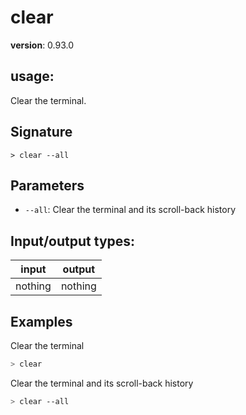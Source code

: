 # clear

**version**: 0.93.0

## **usage**:

Clear the terminal.

## Signature

`> clear --all`

## Parameters

- `--all`: Clear the terminal and its scroll-back history

## Input/output types:

| input   | output  |
| ------- | ------- |
| nothing | nothing |

## Examples

Clear the terminal

```bash
> clear
```

Clear the terminal and its scroll-back history

```bash
> clear --all
```
